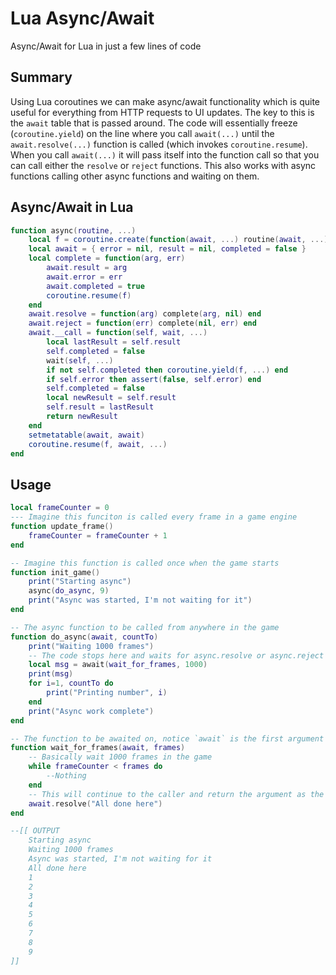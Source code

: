 # Lua Async/Await
Async/Await for Lua in just a few lines of code

## Summary
Using Lua coroutines we can make async/await functionality which is quite useful for everything from HTTP requests to UI updates. The key to this is the `await` table that is passed around. The code will essentially freeze (`coroutine.yield`) on the line where you call `await(...)` until the `await.resolve(...)` function is called (which invokes `coroutine.resume`). When you call `await(...)` it will pass itself into the function call so that you can call either the `resolve` or `reject` functions. This also works with async functions calling other async functions and waiting on them.

## Async/Await in Lua
```lua
function async(routine, ...)
	local f = coroutine.create(function(await, ...) routine(await, ...) end)
	local await = { error = nil, result = nil, completed = false }
	local complete = function(arg, err)
		await.result = arg
		await.error = err
		await.completed = true
		coroutine.resume(f)
	end
	await.resolve = function(arg) complete(arg, nil) end
	await.reject = function(err) complete(nil, err) end
	await.__call = function(self, wait, ...)
		local lastResult = self.result
		self.completed = false
		wait(self, ...)
		if not self.completed then coroutine.yield(f, ...) end
		if self.error then assert(false, self.error) end
		self.completed = false
		local newResult = self.result
		self.result = lastResult
		return newResult
	end
	setmetatable(await, await)
	coroutine.resume(f, await, ...)
end
```

## Usage
```lua
local frameCounter = 0
--- Imagine this funciton is called every frame in a game engine
function update_frame()
	frameCounter = frameCounter + 1
end

-- Imagine this function is called once when the game starts
function init_game()
	print("Starting async")
	async(do_async, 9)
	print("Async was started, I'm not waiting for it")
end

-- The async function to be called from anywhere in the game
function do_async(await, countTo)
	print("Waiting 1000 frames")
	-- The code stops here and waits for async.resolve or async.reject before continuing
	local msg = await(wait_for_frames, 1000)
	print(msg)
	for i=1, countTo do
		print("Printing number", i)
	end
	print("Async work complete")
end

-- The function to be awaited on, notice `await` is the first argument
function wait_for_frames(await, frames)
	-- Basically wait 1000 frames in the game
	while frameCounter < frames do
		--Nothing
	end
	-- This will continue to the caller and return the argument as the result
	await.resolve("All done here")
end

--[[ OUTPUT
	Starting async
	Waiting 1000 frames
	Async was started, I'm not waiting for it
	All done here
	1
	2
	3
	4
	5
	6
	7
	8
	9
]]
```
